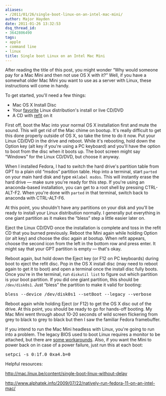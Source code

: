 ```yaml
---
aliases:
- /2011/01/26/single-boot-linux-on-an-intel-mac-mini/
author: Major Hayden
date: 2011-01-26 13:32:53
dsq_thread_id:
- 3642806490
tags:
- apple
- command line
- linux
title: Single boot Linux on an Intel Mac Mini
---
```


After reading the title of this post, you might wonder &#8220;Why would someone pay for a Mac Mini and then not use OS X with it?&#8221; Well, if you have a somewhat older Mac Mini you want to use as a server with Linux, these instructions will come in handy.

To get started, you'll need a few things:

  * Mac OS X Install Disc
  * Your [favorite][1] Linux distribution's install or live CD/DVD
  * A CD with [refit][2] on it

First off, boot the Mac into your normal OS X installation first and mute the sound. This will get rid of the Mac chime on bootup. It's really difficult to get this done properly outside of OS X, so take the time to do it now. Put your Linux CD/DVD in the drive and reboot. While it's rebooting, hold down the Option key (alt key if you're using a PC keyboard) and you'll have the option to boot from the disc when it boots up. The boot screen might say &#8220;Windows&#8221; for the Linux CD/DVD, but choose it anyway.

When I installed Fedora, I had to switch the hard drive's partition table from GPT to a plain old &#8220;msdos&#8221; partition table. Hop into a terminal, start `parted` on your main hard disk and type `mklabel msdos`. This will instantly erase the hard drive &#8212; make sure you're ready for this step. If you're using an anaconda-based installation, you can get to a root shell by pressing CTRL-ALT-F2. When you're done with `parted` in that terminal, switch back to anaconda with CTRL-ALT-F6.

At this point, you shouldn't have any partitions on your disk and you'll be ready to install your Linux distribution normally. I generally put everything in one giant partition as it makes the &#8220;bless&#8221; step a little easier later on.

Eject the Linux CD/DVD once the installation is complete and toss in the refit CD that you burned previously. Reboot the Mini again while holding Option (or alt key) and choose the disc again at bootup. When refit appears, choose the second icon from the left in the bottom row and press enter. It might say that your GPT partition is empty &#8212; that's okay.

Reboot again, but hold down the Eject key (or F12 on PC keyboards) during boot to eject the refit disc. Pop in the OS X install disc (may need to reboot again to get it to boot) and open a terminal once the install disc fully boots. Once you're in the terminal, run `diskutil list` to figure out which partition is your boot partition. If you did one giant partition, this should be `/dev/disk0s1`. Just &#8220;bless&#8221; the partition to make it valid for booting:

<pre lang="html">bless --device /dev/disk0s1 --setBoot --legacy --verbose</pre>

Reboot again while holding Eject (or F12) to get the OS X disc out of the drive. At this point, you should be ready to go for hands-off booting. My Mac Mini went through about 10-20 seconds of wild screen flickering from grey to black to grey to black but then I saw the familiar Fedora framebuffer.

If you intend to run the Mac Mini headless with Linux, you're going to run into a problem. The legacy BIOS used to boot Linux requires a monitor to be attached, but there are [some workarounds][3]. Also, if you want the Mini to power back on in case of a power failure, just run this at each boot:

<pre lang="html">setpci -s 0:1f.0 0xa4.b=0</pre>

Helpful resources:

<http://mac.linux.be/content/single-boot-linux-without-delay>

<http://www.alphatek.info/2009/07/22/natively-run-fedora-11-on-an-intel-mac/>

 [1]: http://mirror.rackspace.com/fedora/releases/
 [2]: http://refit.sourceforge.net/
 [3]: http://soledadpenades.com/2009/02/10/mac-mini-as-a-headless-server/